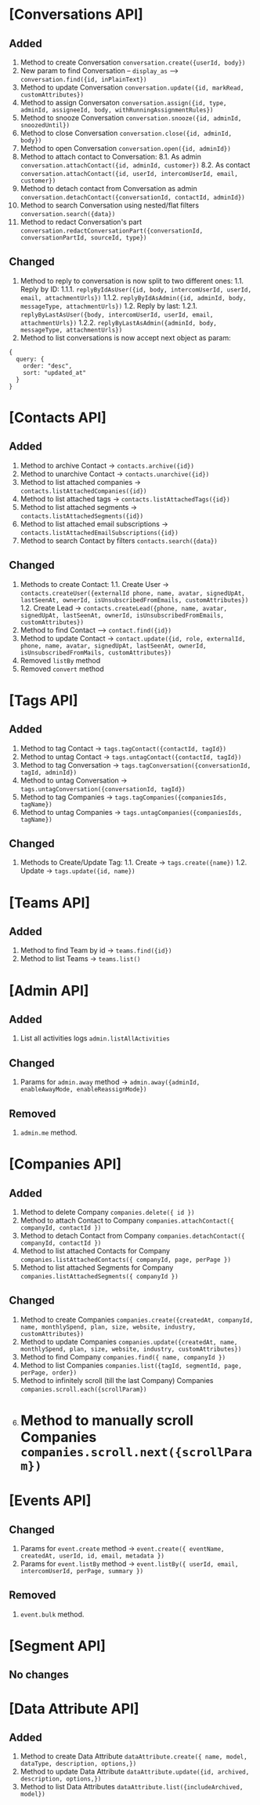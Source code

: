 # [Conversations API]

## Added

1. Method to create Conversation `conversation.create({userId, body})`
2. New param to find Conversation – `display_as` –> `conversation.find({id, inPlainText})`
3. Method to update Conversation `conversation.update({id, markRead, customAttributes})`
4. Method to assign Conversaton `conversation.assign({id, type, adminId, assigneeId, body, withRunningAssignmentRules})`
5. Method to snooze Conversation `conversation.snooze({id, adminId, snoozedUntil})`
6. Method to close Conversation `conversation.close({id, adminId, body})`
7. Method to open Conversation `conversation.open({id, adminId})`
8. Method to attach contact to Conversation:
   8.1. As admin `conversation.attachContact({id, adminId, customer})`
   8.2. As contact `conversation.attachContact({id, userId, intercomUserId, email, customer})`
9. Method to detach contact from Conversation as admin `conversation.detachContact({conversationId, contactId, adminId})`
10. Method to search Conversation using nested/flat filters `conversation.search({data})`
11. Method to redact Conversation's part `conversation.redactConversationPart({conversationId, conversationPartId, sourceId, type})`

## Changed

1. Method to reply to conversation is now split to two different ones:
   1.1. Reply by ID:
   1.1.1. `replyByIdAsUser({id, body, intercomUserId, userId, email, attachmentUrls})`
   1.1.2. `replyByIdAsAdmin({id, adminId, body, messageType, attachmentUrls})`
   1.2. Reply by last:
   1.2.1. `replyByLastAsUser({body, intercomUserId, userId, email, attachmentUrls})`
   1.2.2. `replyByLastAsAdmin({adminId, body, messageType, attachmentUrls})`
2. Method to list conversations is now accept next object as param:

```
{
  query: {
    order: "desc",
    sort: "updated_at"
  }
}
```

# [Contacts API]

## Added

1. Method to archive Contact -> `contacts.archive({id})`
2. Method to unarchive Contact -> `contacts.unarchive({id})`
3. Method to list attached companies -> `contacts.listAttachedCompanies({id})`
4. Method to list attached tags -> `contacts.listAttachedTags({id})`
5. Method to list attached segments -> `contacts.listAttachedSegments({id})`
6. Method to list attached email subscriptions -> `contacts.listAttachedEmailSubscriptions({id})`
7. Method to search Contact by filters `contacts.search({data})`

## Changed

1. Methods to create Contact:
   1.1. Create User -> `contacts.createUser({externalId phone, name, avatar, signedUpAt, lastSeenAt, ownerId, isUnsubscribedFromEmails, customAttributes})`
   1.2. Create Lead -> `contacts.createLead({phone, name, avatar, signedUpAt, lastSeenAt, ownerId, isUnsubscribedFromEmails, customAttributes})`
2. Method to find Contact –> `contact.find({id})`
3. Method to update Contact -> `contact.update({id, role, externalId, phone, name, avatar, signedUpAt, lastSeenAt, ownerId, isUnsubscribedFromMails, customAttributes})`
4. Removed `listBy` method
5. Removed `convert` method

# [Tags API]

## Added

1. Method to tag Contact -> `tags.tagContact({contactId, tagId})`
2. Method to untag Contact -> `tags.untagContact({contactId, tagId})`
3. Method to tag Conversation -> `tags.tagConversation({conversationId, tagId, adminId})`
4. Method to untag Conversation -> `tags.untagConversation({conversationId, tagId})`
5. Method to tag Companies -> `tags.tagCompanies({companiesIds, tagName})`
6. Method to untag Companies -> `tags.untagCompanies({companiesIds, tagName})`

## Changed

1. Methods to Create/Update Tag:
   1.1. Create -> `tags.create({name})`
   1.2. Update -> `tags.update({id, name})`

# [Teams API]

## Added

1. Method to find Team by id -> `teams.find({id})`
2. Method to list Teams -> `teams.list()`

# [Admin API]

## Added

1. List all activities logs `admin.listAllActivities`

## Changed

1. Params for `admin.away` method -> `admin.away({adminId, enableAwayMode, enableReassignMode})`

## Removed

1. `admin.me` method.

# [Companies API]

## Added

1. Method to delete Company `companies.delete({ id })`
2. Method to attach Contact to Company `companies.attachContact({ companyId, contactId })`
3. Method to detach Contact from Company `companies.detachContact({ companyId, contactId })`
4. Method to list attached Contacts for Company `companies.listAttachedContacts({ companyId, page, perPage })`
5. Method to list attached Segments for Company `companies.listAttachedSegments({ companyId })`

## Changed

1. Method to create Companies `companies.create({createdAt, companyId, name, monthlySpend, plan, size, website, industry, customAttributes})`
2. Method to update Companies `companies.update({createdAt, name, monthlySpend, plan, size, website, industry, customAttributes})`
3. Method to find Company `companies.find({ name, companyId })`
4. Method to list Companies `companies.list({tagId, segmentId, page, perPage, order})`
5. Method to infinitely scroll (till the last Company) Companies `companies.scroll.each({scrollParam})`
6. # Method to manually scroll Companies `companies.scroll.next({scrollParam})`

# [Events API]

## Changed

1. Params for `event.create` method -> `event.create({ eventName, createdAt, userId, id, email, metadata })`
2. Params for `event.listBy` method -> `event.listBy({ userId, email, intercomUserId, perPage, summary })`

## Removed

1. `event.bulk` method.

# [Segment API]

## No changes

# [Data Attribute API]

## Added

1. Method to create Data Attribute `dataAttribute.create({ name, model, dataType, description, options,})`
2. Method to update Data Attribute `dataAttribute.update({id, archived, description, options,})`
3. Method to list Data Attributes `dataAttribute.list({includeArchived, model})`
